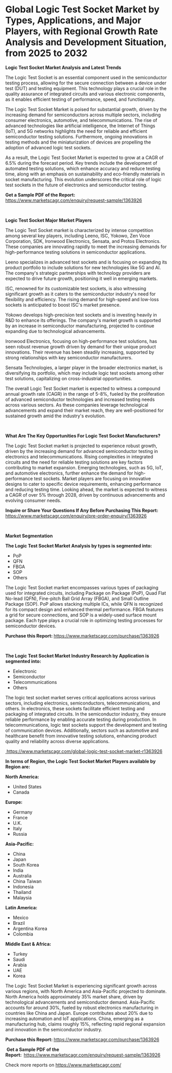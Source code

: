 <p><h1>Global Logic Test Socket Market by Types, Applications, and Major Players, with Regional Growth Rate Analysis and Development Situation, from 2025 to 2032</h1></p><p><strong>Logic Test Socket Market Analysis and Latest Trends</strong></p>
<p><p>The Logic Test Socket is an essential component used in the semiconductor testing process, allowing for the secure connection between a device under test (DUT) and testing equipment. This technology plays a crucial role in the quality assurance of integrated circuits and various electronic components, as it enables efficient testing of performance, speed, and functionality.</p><p>The Logic Test Socket Market is poised for substantial growth, driven by the increasing demand for semiconductors across multiple sectors, including consumer electronics, automotive, and telecommunications. The rise of advanced technologies like artificial intelligence, the Internet of Things (IoT), and 5G networks highlights the need for reliable and efficient semiconductor testing solutions. Furthermore, ongoing innovations in testing methods and the miniaturization of devices are propelling the adoption of advanced logic test sockets.</p><p>As a result, the Logic Test Socket Market is expected to grow at a CAGR of 6.5% during the forecast period. Key trends include the development of automated testing solutions, which enhance accuracy and reduce testing time, along with an emphasis on sustainability and eco-friendly materials in socket manufacturing. This evolution underscores the critical role of logic test sockets in the future of electronics and semiconductor testing.</p></p>
<p><strong>Get a Sample PDF of the Report:&nbsp;</strong> <a href="https://www.marketscagr.com/enquiry/request-sample/1363926?utm_campaign=2008&utm_medium=2&utm_source=Github&utm_content=ia&utm_term=13022025&utm_id=logic-test-socket">https://www.marketscagr.com/enquiry/request-sample/1363926</a></p>
<p>&nbsp;</p>
<p><strong>Logic Test Socket Major Market Players</strong></p>
<p><p>The Logic Test Socket market is characterized by intense competition among several key players, including Leeno, ISC, Yokowo, Zen Voce Corporation, SDK, Ironwood Electronics, Sensata, and Protos Electronics. These companies are innovating rapidly to meet the increasing demands for high-performance testing solutions in semiconductor applications.</p><p>Leeno specializes in advanced test sockets and is focusing on expanding its product portfolio to include solutions for new technologies like 5G and AI. The company's strategic partnerships with technology providers are expected to drive future growth, positioning it well in emerging markets.</p><p>ISC, renowned for its customizable test sockets, is also witnessing significant growth as it caters to the semiconductor industry's need for flexibility and efficiency. The rising demand for high-speed and low-loss sockets is anticipated to boost ISC's market presence.</p><p>Yokowo develops high-precision test sockets and is investing heavily in R&D to enhance its offerings. The company's market growth is supported by an increase in semiconductor manufacturing, projected to continue expanding due to technological advancements.</p><p>Ironwood Electronics, focusing on high-performance test solutions, has seen robust revenue growth driven by demand for their unique product innovations. Their revenue has been steadily increasing, supported by strong relationships with key semiconductor manufacturers.</p><p>Sensata Technologies, a larger player in the broader electronics market, is diversifying its portfolio, which may include logic test sockets among other test solutions, capitalizing on cross-industrial opportunities.</p><p>The overall Logic Test Socket market is expected to witness a compound annual growth rate (CAGR) in the range of 5-8%, fueled by the proliferation of advanced semiconductor technologies and increased testing needs across various sectors. As these companies leverage technological advancements and expand their market reach, they are well-positioned for sustained growth amid the industry's evolution.</p></p>
<p>&nbsp;</p>
<p><strong>What Are The Key Opportunities For Logic Test Socket Manufacturers?</strong></p>
<p><p>The Logic Test Socket market is projected to experience robust growth, driven by the increasing demand for advanced semiconductor testing in electronics and telecommunications. Rising complexities in integrated circuits and the need for reliable testing solutions are key factors contributing to market expansion. Emerging technologies, such as 5G, IoT, and automotive electronics, further enhance the demand for high-performance test sockets. Market players are focusing on innovative designs to cater to specific device requirements, enhancing performance and reducing testing time. Looking ahead, the market is expected to witness a CAGR of over 5% through 2028, driven by continuous advancements and evolving consumer needs.</p></p>
<p><strong>Inquire or Share Your Questions If Any Before Purchasing This Report:</strong> <a href="https://www.marketscagr.com/enquiry/pre-order-enquiry/1363926?utm_campaign=2008&utm_medium=2&utm_source=Github&utm_content=ia&utm_term=13022025&utm_id=logic-test-socket">https://www.marketscagr.com/enquiry/pre-order-enquiry/1363926</a></p>
<p>&nbsp;</p>
<p><strong>Market Segmentation</strong></p>
<p><strong>The Logic Test Socket Market Analysis by types is segmented into:</strong></p>
<p><ul><li>PoP</li><li>QFN</li><li>FBGA</li><li>SOP</li><li>Others</li></ul></p>
<p><p>The Logic Test Socket market encompasses various types of packaging used for integrated circuits, including Package on Package (PoP), Quad Flat No-lead (QFN), Fine-pitch Ball Grid Array (FBGA), and Small Outline Package (SOP). PoP allows stacking multiple ICs, while QFN is recognized for its compact design and enhanced thermal performance. FBGA features a grid for secure connections, and SOP is a widely-used surface mount package. Each type plays a crucial role in optimizing testing processes for semiconductor devices.</p></p>
<p><strong>Purchase this Report:&nbsp;</strong><a href="https://www.marketscagr.com/purchase/1363926?utm_campaign=2008&utm_medium=2&utm_source=Github&utm_content=ia&utm_term=13022025&utm_id=logic-test-socket">https://www.marketscagr.com/purchase/1363926</a></p>
<p>&nbsp;</p>
<p><strong>The Logic Test Socket Market Industry Research by Application is segmented into:</strong></p>
<p><ul><li>Eelectronic</li><li>Semiconductor</li><li>Telecommunications</li><li>Others</li></ul></p>
<p><p>The logic test socket market serves critical applications across various sectors, including electronics, semiconductors, telecommunications, and others. In electronics, these sockets facilitate efficient testing and packaging of integrated circuits. In the semiconductor industry, they ensure reliable performance by enabling accurate testing during production. In telecommunications, logic test sockets support the development and testing of communication devices. Additionally, sectors such as automotive and healthcare benefit from innovative testing solutions, enhancing product quality and reliability across diverse applications.</p></p>
<p><a href="https://www.marketscagr.com/global-logic-test-socket-market-r1363926?utm_campaign=2008&utm_medium=2&utm_source=Github&utm_content=ia&utm_term=13022025&utm_id=logic-test-socket">&nbsp;https://www.marketscagr.com/global-logic-test-socket-market-r1363926</a></p>
<p><strong>In terms of Region, the Logic Test Socket Market Players available by Region are:</strong></p>
<p>
    <p> <strong> North America: </strong>
        <ul>
            <li>United States</li>
            <li>Canada</li>
        </ul>
        </p> 
    <p> <strong> Europe: </strong>
        <ul>
            <li>Germany</li>
            <li>France</li>
            <li>U.K.</li>
            <li>Italy</li>
            <li>Russia</li>
        </ul>
        </p> 
    <p> <strong> Asia-Pacific: </strong>
        <ul>
            <li>China</li>
            <li>Japan</li>
            <li>South Korea</li>
            <li>India</li>
            <li>Australia</li>
            <li>China Taiwan</li>
            <li>Indonesia</li>
            <li>Thailand</li>
            <li>Malaysia</li>
        </ul>
        </p> 
    <p> <strong> Latin America: </strong>
        <ul>
            <li>Mexico</li>
            <li>Brazil</li>
            <li>Argentina Korea</li>
            <li>Colombia</li>
        </ul>
        </p> 
    <p> <strong> Middle East & Africa: </strong>
        <ul>
            <li>Turkey</li>
            <li>Saudi</li>
            <li>Arabia</li>
            <li>UAE</li>
            <li>Korea</li>
        </ul>
    </p>
    </p>
<p><p>The Logic Test Socket Market is experiencing significant growth across various regions, with North America and Asia-Pacific projected to dominate. North America holds approximately 35% market share, driven by technological advancements and semiconductor demand. Asia-Pacific accounts for around 30%, fueled by robust electronics manufacturing in countries like China and Japan. Europe contributes about 20% due to increasing automation and IoT applications. China, emerging as a manufacturing hub, claims roughly 15%, reflecting rapid regional expansion and innovation in the semiconductor industry.</p></p>
<p><strong>Purchase this Report: </strong><a href="https://www.marketscagr.com/purchase/1363926?utm_campaign=2008&utm_medium=2&utm_source=Github&utm_content=ia&utm_term=13022025&utm_id=logic-test-socket">https://www.marketscagr.com/purchase/1363926</a></p>
<p>&nbsp;<strong>Get a Sample PDF of the Report:&nbsp;&nbsp;</strong><a href="https://www.marketscagr.com/enquiry/request-sample/1363926?utm_campaign=2008&utm_medium=2&utm_source=Github&utm_content=ia&utm_term=13022025&utm_id=logic-test-socket">https://www.marketscagr.com/enquiry/request-sample/1363926</a></p>
<p><strong></strong></p>
<p>Check more reports on <a href="https://www.marketscagr.com/?utm_campaign=2008&utm_medium=2&utm_source=Github&utm_content=ia&utm_term=13022025&utm_id=logic-test-socket">https://www.marketscagr.com/</a></p>